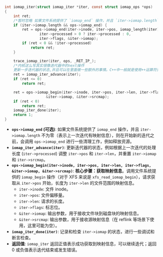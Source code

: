 ```c
int iomap_iter(struct iomap_iter *iter, const struct iomap_ops *ops)
{
	int ret;
	/*暂时忽略 如果文件系统提供了 `iomap_end` 操作，并且 `iter->iomap.length` 不为零（表示上一次迭代有映射信息），则在开始新的迭代之前，会调用 `ops->iomap_end` 进行一些清理工作，例如释放资源。*/
	if (iter->iomap.length && ops->iomap_end) {
		ret = ops->iomap_end(iter->inode, iter->pos, iomap_length(iter),
				iter->processed > 0 ? iter->processed : 0,
				iter->flags, &iter->iomap);
		if (ret < 0 && !iter->processed)
			return ret;
	}

	trace_iomap_iter(iter, ops, _RET_IP_);
	/*内核这么写其实很像迭代器中的next操作
	更新一步迭代器的状态,并且可以在里面做一些额外的事情。C++中一般就是使用++运算符更新迭代器的状态*/
	ret = iomap_iter_advance(iter);
	if (ret <= 0)
		return ret;

	ret = ops->iomap_begin(iter->inode, iter->pos, iter->len, iter->flags,
			       &iter->iomap, &iter->srcmap);
	if (ret < 0)
		return ret;
	iomap_iter_done(iter);
	return 1;
}
```

* **`ops->iomap_end` (可选)**:  如果文件系统提供了 `iomap_end` 操作，并且 `iter->iomap.length` 不为零（表示上一次迭代有映射信息），则在开始新的迭代之前，会调用 `ops->iomap_end` 进行一些清理工作，例如释放资源。
* **`iomap_iter_advance(iter)`**:  更新迭代器的状态，例如根据上一次迭代的处理长度 (`iter->processed`) 调整 `iter->pos` 和 `iter->len`，并重置 `iter->iomap` 和 `iter->srcmap`。
* **`ops->iomap_begin(iter->inode, iter->pos, iter->len, iter->flags, &iter->iomap, &iter->srcmap)`**: **核心步骤：获取映射信息**。调用文件系统提供的 `iomap_begin` 操作（对于 XFS 来说是 `xfs_read_iomap_begin`），请求获取从 `iter->pos` 开始，长度为 `iter->len` 的文件范围的映射信息。
    * `iter->inode`:  文件 inode。
    * `iter->pos`:  文件偏移量。
    * `iter->len`:  请求的长度。
    * `iter->flags`:  标志位。
    * `&iter->iomap`:  输出参数，用于接收文件块到磁盘块的映射信息。
    * `&iter->srcmap`:  输出参数，用于接收源映射信息（在 reflink 等场景下使用，这里可能为空）。
* **`iomap_iter_done(iter)`**:  记录和检查 `iter->iomap` 的状态，进行一些调试和断言检查。
* **返回值**:  `iomap_iter` 返回正值表示成功获取到映射信息，可以继续迭代；返回 0 或负值表示迭代结束或发生错误。